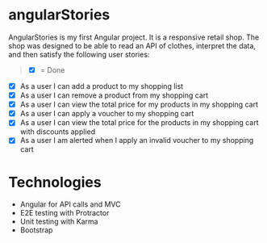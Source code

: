 # angularStories

AngularStories is my first Angular project. It is a responsive retail shop. The shop was designed to be able to read an API of clothes, interpret the data, and then satisfy the following user stories:


> * [x] = Done

* [x] As a user I can add a product to my shopping list
* [x] As a user I can remove a product from my shopping cart
* [x] As a user I can view the total price for my products in my shopping cart
* [x] As a user I can apply a voucher to my shopping cart
* [x] As a user I can view the total price for the products in my shopping cart with discounts applied
* [x] As a user I am alerted when I apply an invalid voucher to my shopping cart

# Technologies

* Angular for API calls and MVC 
* E2E testing with Protractor 
* Unit testing with Karma
* Bootstrap 


